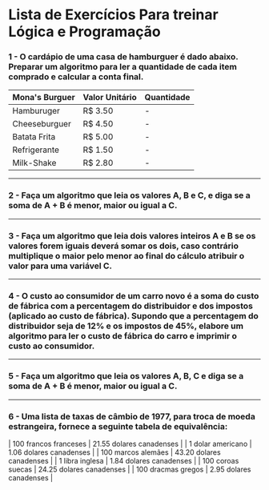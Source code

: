 # Lista de Exercícios Para treinar Lógica e Programação

### 1 - O cardápio de uma casa de hamburguer é dado abaixo. Preparar um algoritmo para ler a quantidade de cada item comprado e calcular a conta final.

| **Mona's Burguer** | **Valor Unitário** | **Quantidade** |
| ------------------ | ------------------ | -------------- |
| Hamburuger         | R$ 3.50            | -              |
| Cheeseburguer      | R$ 4.50            | -              |
| Batata Frita       | R$ 5.00            | -              |
| Refrigerante       | R$ 1.50            | -              |
| Milk-Shake         | R$ 2.80            | -              |

---

### 2 - Faça um algoritmo que leia os valores A, B e C, e diga se a soma de A + B é menor, maior ou igual a C.

---

### 3 - Faça um algoritmo que leia dois valores inteiros A e B se os valores forem iguais deverá somar os dois, caso contrário multiplique o maior pelo menor ao final do cálculo atribuir o valor para uma variável C.

---

### 4 - O custo ao consumidor de um carro novo é a soma do custo de fábrica com a percentagem do distribuidor e dos impostos (aplicado ao custo de fábrica). Supondo que a percentagem do distribuidor seja de 12% e os impostos de 45%, elabore um algoritmo para ler o custo de fábrica do carro e imprimir o custo ao consumidor.

---

### 5 - Faça um algoritmo que leia os valores A, B, C e diga se a soma de A + B é menor, maior ou igual a C.

---

### 6 - Uma lista de taxas de câmbio de 1977, para troca de moeda estrangeira, fornece a seguinte tabela de equivalência:

| 100 francos franceses | 21.55 dolares canadenses |
| 1 dolar americano | 1.06 dolares canadenses |
| 100 marcos alemães | 43.20 dolares canadenses |
| 1 libra inglesa | 1.84 dolares canadenses |
| 100 coroas suecas | 24.25 dolares canadenses |
| 100 dracmas gregos | 2.95 dolares canadenses |
